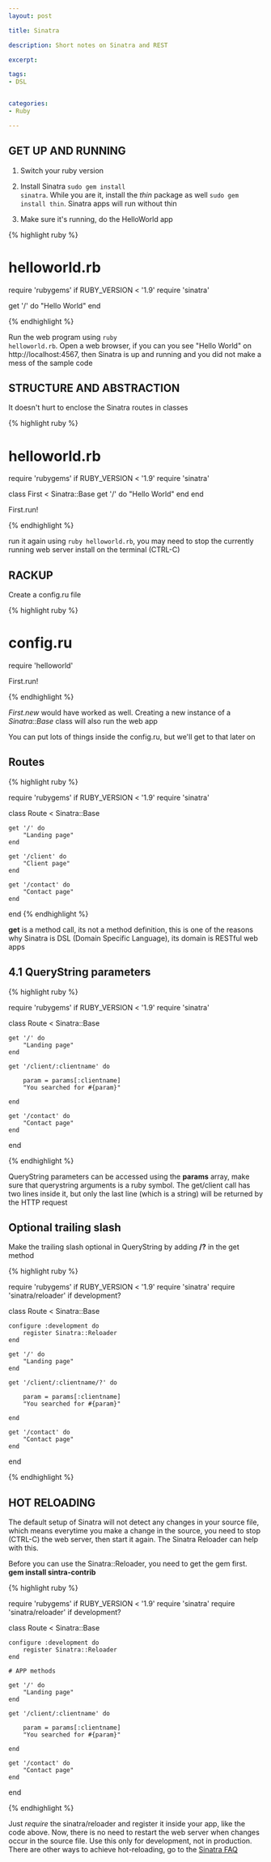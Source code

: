 ```yaml
---
layout: post

title: Sinatra

description: Short notes on Sinatra and REST

excerpt:

tags:
- DSL


categories:
- Ruby 

---
```



## GET UP AND RUNNING

1. Switch your ruby version 

2. Install Sinatra <code class="codeblock">sudo gem install sinatra</code>. While you are it, install the *thin* package as well <code class="codeblock">sudo gem install thin</code>. Sinatra apps will run without thin
3. Make sure it's running, do the HelloWorld app 

{% highlight ruby %}

# helloworld.rb

require 'rubygems' if RUBY_VERSION < '1.9'
require 'sinatra'

get '/' do
	"Hello World"
end

{% endhighlight %}

Run the web program using <code class="codeblock">ruby helloworld.rb</code>. Open a web browser, if you can you see "Hello World" on http://localhost:4567, then Sinatra is up and running and you did not make a mess of the sample code 


## STRUCTURE AND ABSTRACTION

It doesn't hurt to enclose the Sinatra routes in classes

{% highlight ruby %}


# helloworld.rb

require 'rubygems' if RUBY_VERSION < '1.9'
require 'sinatra'

class First < Sinatra::Base
	get '/' do
   		"Hello World"
	end
end

First.run!

{% endhighlight %}

run it again using <code class="codeblock">ruby helloworld.rb</code>, you may need to stop the currently running web server install on the terminal (CTRL-C)


## RACKUP

Create a config.ru file

{% highlight ruby %}

# config.ru

require 'helloworld'

First.run!

{% endhighlight %}

*First.new*  would have worked as well. Creating a new instance of a *Sinatra::Base* class will also run the web app

You can put lots of things inside the config.ru, but we'll get to that later on

## Routes

{% highlight ruby %}

require 'rubygems' if RUBY_VERSION < '1.9'
require 'sinatra'

class Route < Sinatra::Base 

	get '/' do
		"Landing page"
	end

	get '/client' do
		"Client page"
	end

	get '/contact' do
		"Contact page"
	end
end
{% endhighlight %}


**get** is a method call, its not a method definition, this is one of the reasons why Sinatra is DSL (Domain Specific Language), its domain is RESTful web apps

## 4.1 QueryString parameters 

{% highlight  ruby %}

require 'rubygems' if RUBY_VERSION < '1.9'
require 'sinatra'

class Route < Sinatra::Base 

	get '/' do
		"Landing page"
	end

	get '/client/:clientname' do
	
		param = params[:clientname]
		"You searched for #{param}"

	end

	get '/contact' do
		"Contact page"
	end
end

{% endhighlight %}

QueryString parameters can be accessed using the **params** array, make sure that querystring arguments is a ruby symbol. The get/client call has two lines inside it, but only the last line (which is a string) will be returned by the HTTP request

## Optional trailing slash

Make the trailing slash optional in QueryString by adding **/?** in the get method

{% highlight  ruby %}

require 'rubygems' if RUBY_VERSION < '1.9'
require 'sinatra'
require 'sinatra/reloader' if development?

class Route < Sinatra::Base 

	configure :development do
		register Sinatra::Reloader
	end

	get '/' do
		"Landing page"
	end

	get '/client/:clientname/?' do
	
		param = params[:clientname]
		"You searched for #{param}"

	end

	get '/contact' do
		"Contact page"
	end

end

{% endhighlight %}


## HOT RELOADING

The default setup of Sinatra will not detect any changes in your source file, which means everytime you make a change in the source, you need to stop (CTRL-C) the web server, then start it again. The Sinatra Reloader can help with this. 

Before you can use the Sinatra::Reloader, you need to get the gem first. **gem install sintra-contrib**

{% highlight  ruby %}

require 'rubygems' if RUBY_VERSION < '1.9'
require 'sinatra'
require 'sinatra/reloader' if development?

class Route < Sinatra::Base 

	configure :development do
		register Sinatra::Reloader
	end

	# APP methods

	get '/' do
		"Landing page"
	end

	get '/client/:clientname' do
	
		param = params[:clientname]
		"You searched for #{param}"

	end

	get '/contact' do
		"Contact page"
	end

end

{% endhighlight %}

Just *require* the sinatra/reloader and register it inside your app, like the code above. Now, there is no need to restart the web server when changes occur in the source file. Use this only for development, not in production. There are other ways to achieve hot-reloading, go to the [Sinatra FAQ](http://www.sinatrarb.com/faq.html)














